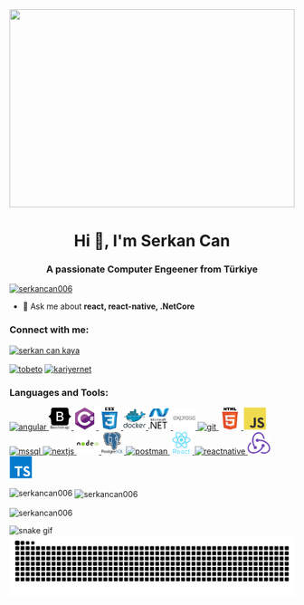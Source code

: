 <img src="https://miro.medium.com/v2/resize:fit:1200/1*y6bMVrvXVlgbPuSTGw6osw.png" height="350" width="100%">
<h1 align="center">Hi 👋, I'm Serkan Can</h1>
<h3 align="center">A passionate Computer Engeener from Türkiye</h3>

<p align="left"> <a href="https://github.com/ryo-ma/github-profile-trophy"><img src="https://github-profile-trophy.vercel.app/?username=serkancan006" alt="serkancan006" /></a> </p>

- 💬 Ask me about **react, react-native, .NetCore**
<!--  
- 📫 How to reach me **serkancan.kaya1999@gmail.com**
-->
<h3 align="left">Connect with me:</h3>
<p align="left">
<a href="https://www.linkedin.com/in/serkan-can-kaya-064a33244/" target="blank"><img align="center" src="https://raw.githubusercontent.com/rahuldkjain/github-profile-readme-generator/master/src/images/icons/Social/linked-in-alt.svg" alt="serkan can kaya" height="30" width="40" /></a>
</p> <a href="https://tobeto.com/profiller/3d385d19-f80c-4d8f-9482-891a76f90b70" target="blank"><img align="center" src="https://raw.githubusercontent.com/rahuldkjain/github-profile-readme-generator/master/src/images/icons/Social/tobeto-alt.svg" alt="tobeto" height="30" width="40" /></a>
<a href="https://www.kariyer.net/ozgecmis-goruntule/?cvId=8xGns1mkjxjKHfXIRtJZoA%3D%3D!e!" target="blank"><img align="center" src="https://raw.githubusercontent.com/rahuldkjain/github-profile-readme-generator/master/src/images/icons/Social/kariyer-net-alt.svg" alt="kariyernet" height="30" width="40" /></a>


<h3 align="left">Languages and Tools:</h3>
<p align="left"> <a href="https://angular.io" target="_blank" rel="noreferrer"> <img src="https://angular.io/assets/images/logos/angular/angular.svg" alt="angular" width="40" height="40"/> </a> <a href="https://getbootstrap.com" target="_blank" rel="noreferrer"> <img src="https://raw.githubusercontent.com/devicons/devicon/master/icons/bootstrap/bootstrap-plain-wordmark.svg" alt="bootstrap" width="40" height="40"/> </a> <a href="https://www.w3schools.com/cs/" target="_blank" rel="noreferrer"> <img src="https://raw.githubusercontent.com/devicons/devicon/master/icons/csharp/csharp-original.svg" alt="csharp" width="40" height="40"/> </a> <a href="https://www.w3schools.com/css/" target="_blank" rel="noreferrer"> <img src="https://raw.githubusercontent.com/devicons/devicon/master/icons/css3/css3-original-wordmark.svg" alt="css3" width="40" height="40"/> </a> <a href="https://www.docker.com/" target="_blank" rel="noreferrer"> <img src="https://raw.githubusercontent.com/devicons/devicon/master/icons/docker/docker-original-wordmark.svg" alt="docker" width="40" height="40"/> </a> <a href="https://dotnet.microsoft.com/" target="_blank" rel="noreferrer"> <img src="https://raw.githubusercontent.com/devicons/devicon/master/icons/dot-net/dot-net-original-wordmark.svg" alt="dotnet" width="40" height="40"/> </a> <a href="https://expressjs.com" target="_blank" rel="noreferrer"> <img src="https://raw.githubusercontent.com/devicons/devicon/master/icons/express/express-original-wordmark.svg" alt="express" width="40" height="40"/> </a> <a href="https://git-scm.com/" target="_blank" rel="noreferrer"> <img src="https://www.vectorlogo.zone/logos/git-scm/git-scm-icon.svg" alt="git" width="40" height="40"/> </a> <a href="https://www.w3.org/html/" target="_blank" rel="noreferrer"> <img src="https://raw.githubusercontent.com/devicons/devicon/master/icons/html5/html5-original-wordmark.svg" alt="html5" width="40" height="40"/> </a> <a href="https://developer.mozilla.org/en-US/docs/Web/JavaScript" target="_blank" rel="noreferrer"> <img src="https://raw.githubusercontent.com/devicons/devicon/master/icons/javascript/javascript-original.svg" alt="javascript" width="40" height="40"/> </a> <a href="https://www.microsoft.com/en-us/sql-server" target="_blank" rel="noreferrer"> <img src="https://www.svgrepo.com/show/303229/microsoft-sql-server-logo.svg" alt="mssql" width="40" height="40"/> </a> <a href="https://nextjs.org/" target="_blank" rel="noreferrer"> <img src="https://cdn.worldvectorlogo.com/logos/nextjs-2.svg" alt="nextjs" width="40" height="40"/> </a> <a href="https://nodejs.org" target="_blank" rel="noreferrer"> <img src="https://raw.githubusercontent.com/devicons/devicon/master/icons/nodejs/nodejs-original-wordmark.svg" alt="nodejs" width="40" height="40"/> </a> <a href="https://www.postgresql.org" target="_blank" rel="noreferrer"> <img src="https://raw.githubusercontent.com/devicons/devicon/master/icons/postgresql/postgresql-original-wordmark.svg" alt="postgresql" width="40" height="40"/> </a> <a href="https://postman.com" target="_blank" rel="noreferrer"> <img src="https://www.vectorlogo.zone/logos/getpostman/getpostman-icon.svg" alt="postman" width="40" height="40"/> </a> <a href="https://reactjs.org/" target="_blank" rel="noreferrer"> <img src="https://raw.githubusercontent.com/devicons/devicon/master/icons/react/react-original-wordmark.svg" alt="react" width="40" height="40"/> </a> <a href="https://reactnative.dev/" target="_blank" rel="noreferrer"> <img src="https://reactnative.dev/img/header_logo.svg" alt="reactnative" width="40" height="40"/> </a> <a href="https://redux.js.org" target="_blank" rel="noreferrer"> <img src="https://raw.githubusercontent.com/devicons/devicon/master/icons/redux/redux-original.svg" alt="redux" width="40" height="40"/> </a> <a href="https://www.typescriptlang.org/" target="_blank" rel="noreferrer"> <img src="https://raw.githubusercontent.com/devicons/devicon/master/icons/typescript/typescript-original.svg" alt="typescript" width="40" height="40"/> </a> </p>

<p><img align="left" src="https://github-readme-stats.vercel.app/api/top-langs?username=serkancan006&show_icons=true&locale=en&layout=compact" alt="serkancan006" /></p>

<p>&nbsp;<img align="center" src="https://github-readme-stats.vercel.app/api?username=serkancan006&show_icons=true&locale=en" alt="serkancan006" /></p>

<p><img align="center" src="https://github-readme-streak-stats.herokuapp.com/?user=serkancan006&" alt="serkancan006" /></p>



![snake gif](https://github.com/serkancan006/serkancan006/blob/output/github-contribution-grid-snake.gif)
<picture>
  <source media="(prefers-color-scheme: dark)" srcset="https://raw.githubusercontent.com/serkancan006/serkancan006/output/github-contribution-grid-snake-dark.svg">
  <source media="(prefers-color-scheme: light)" srcset="https://raw.githubusercontent.com/serkancan006/serkancan006/output/github-contribution-grid-snake.svg">
  <img alt="github contribution grid snake animation" src="https://raw.githubusercontent.com/serkancan006/serkancan006/output/github-contribution-grid-snake.svg">
</picture>
